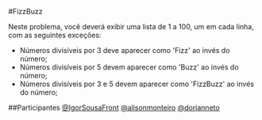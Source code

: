 #FizzBuzz

Neste problema, você deverá exibir uma lista de 1 a 100, um em cada linha, com as seguintes exceções:

- Números divisíveis por 3 deve aparecer como 'Fizz' ao invés do número;
- Números divisíveis por 5 devem aparecer como 'Buzz' ao invés do número;
- Números divisíveis por 3 e 5 devem aparecer como 'FizzBuzz' ao invés do número;

##Participantes
[@IgorSousaFront](https://github.com/IgorSousaFront)
[@alisonmonteiro](https://github.com/alisonmonteiro)
[@dorianneto](https://github.com/dorianneto)